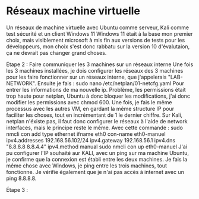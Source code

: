 # Réseaux machine virtuelle
Un réseaux de machine virtuelle avec Ubuntu comme serveur, Kali comme test sécurité et un client Windows 11
Windows 11 était à la base mon premier choix, mais visiblement microsoft à mis fin aux versions de tests pour les développeurs, mon choix s'est donc rabbatu sur la version 10 d'évalutaion, ça ne devrait pas changer grand choses. 

Étape 2 : Faire communiquer les 3 machines sur un réseaux interne
Une fois les 3 machines installées, je dois configurer les réseaux des 3 machines pour les faire fonctionner sur un réseaux interne, que j'appelerais "LAB-NETWORK".
Ensuite je fais : sudo nano /etc/netplan/01-netcfg.yaml Pour entrer les informations de ma nouvelle ip.
Problème, les permissions était trop haute pour netplan, Ubuntu à donc bloquer les modifications, j'ai donc modifier les permissions avec chmod 600.
Une fois, je fais le même processus avec les autres VM, en gardant la même structure IP pour faciliter les choses, tout en incrémentant de 1 le dernier chiffre. 
Sur Kali, netplan n'éxiste pas, il faut donc configurer le réseaux à l'aide de network interfaces, mais le principe reste le même. 
Avec cette commande : sudo nmcli con add type ethernet ifname eth0 con-name eth0-manuel ipv4.addresses 192.168.56.102/24 ipv4.gateway 192.168.56.1 ipv4.dns "8.8.8.8 8.8.4.4" ipv4.method manual
sudo nmcli con up eth0-manuel
J'ai pu configurer l'IP souhaité aur KALI, avec un ping sur ma machine Ubuntu, je confirme que la connexion est établi entre les deux machines.
Je fais la même chose avec Windows, je ping entre les trois machines, tout fonctionne. Je vérifie également que je n'ai pas accès à internet avec un ping 8.8.8.8.

Étape 3 : 

